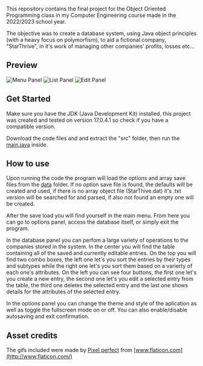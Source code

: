 This repository contains the final project for the Object Oriented Programming class in my Computer Engineering course made in the 2022/2023 school year.

The objective was to create a database system, using Java object principles (with a heavy focus on polymorfism), to aid a fictional company, "StarThrive", in it's work of managing other companies' profits, losses etc...

## Preview

![Menu Panel](/screenshots/menu.png)
![List Panel](/screenshots/list.png)
![Edit Panel](/screenshots/edit.png)

## Get Started

Make sure you have the JDK (Java Development Kit) installed, this project was created and tested on version 17.0.4.1 so check if you have a compatible version.

Download the code files and and extract the "src" folder, then run the [main.java](/src/Main.java) inside.

## How to use

Upon running the code the program will load the options and array save files from the [data](/src/data) folder. If no option save file is found, the defaults will be created and used, if there is no array object file (StarThive.dat) it's .txt version will be searched for and parsed, if also not found an empty one will be created.

After the save load you will find yourself in the main menu. From here you can go to options panel, access the database itself, or simply exit the program.

In the database panel you can perfom a large variety of operations to the companies stored in the system. In the center you will find the table containing all of the saved and currently editable entries. On the top you will find two combo boxes, the left one let's you sort the entries by their types and subtypes while the right one let's you sort them based on a varierty of each one's attributes. On the left you can see four buttons, the first one let's you create a new entry, the second one let's you edit a selected entry from the table, the third one deletes the selected entry and the last one shows details for the attributes of the selected entry.

In the options panel you can change the theme and style of the aplication as well as toggle the fullscreen mode on or off. You can also enable/disable autosaving and exit confirmation.

## Asset credits

The gifs included were made by [Pixel perfect](https://www.flaticon.com/authors/pixel-perfect) from [www.flaticon.com](http://www.flaticon.com/)
